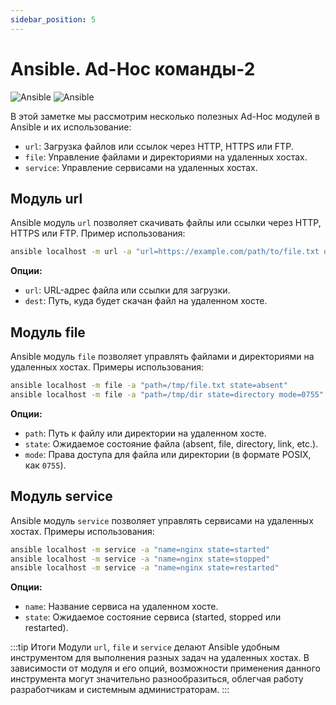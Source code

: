```yaml
---
sidebar_position: 5
---
```


# Ansible. Ad-Hoc команды-2

![Ansible](https://img.shields.io/badge/ansible-%231A1918.svg?style=for-the-badge&logo=ansible&color=red&logoColor=white#gh-light-mode-only)
![Ansible](https://img.shields.io/badge/ansible-%231A1918.svg?style=for-the-badge&logo=ansible&color=red&logoColor=white#gh-dark-mode-only)

В этой заметке мы рассмотрим несколько полезных Ad-Hoc модулей в Ansible и их использование:

- `url`: Загрузка файлов или ссылок через HTTP, HTTPS или FTP.
- `file`: Управление файлами и директориями на удаленных хостах.
- `service`: Управление сервисами на удаленных хостах.

## Модуль url

Ansible модуль `url` позволяет скачивать файлы или ссылки через HTTP, HTTPS или FTP. Пример использования:

```bash
ansible localhost -m url -a "url=https://example.com/path/to/file.txt dest=/tmp/file.txt"
```

**Опции:**

- `url`: URL-адрес файла или ссылки для загрузки.
- `dest`: Путь, куда будет скачан файл на удаленном хосте.

## Модуль file

Ansible модуль `file` позволяет управлять файлами и директориями на удаленных хостах. Примеры использования:

```bash
ansible localhost -m file -a "path=/tmp/file.txt state=absent"
ansible localhost -m file -a "path=/tmp/dir state=directory mode=0755"
```

**Опции:**

- `path`: Путь к файлу или директории на удаленном хосте.
- `state`: Ожидаемое состояние файла (absent, file, directory, link, etc.).
- `mode`: Права доступа для файла или директории (в формате POSIX, как `0755`).

## Модуль service

Ansible модуль `service` позволяет управлять сервисами на удаленных хостах. Примеры использования:

```bash
ansible localhost -m service -a "name=nginx state=started"
ansible localhost -m service -a "name=nginx state=stopped"
ansible localhost -m service -a "name=nginx state=restarted"
```

**Опции:**

- `name`: Название сервиса на удаленном хосте.
- `state`: Ожидаемое состояние сервиса (started, stopped или restarted).

:::tip Итоги
Модули `url`, `file` и `service` делают Ansible удобным инструментом для выполнения разных задач на удаленных хостах. В зависимости от модуля и его опций, возможности применения данного инструмента могут значительно разнообразиться, облегчая работу разработчикам и системным администраторам.
:::